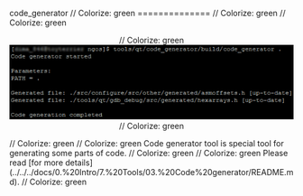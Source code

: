 code_generator                                                                                                                                                                                           // Colorize: green
==============                                                                                                                                                                                           // Colorize: green
                                                                                                                                                                                                         // Colorize: green
<p align="center">                                                                                                                                                                                       // Colorize: green
    <img src="https://github.com/Gris87/ngos/blob/master/tools/qt/code_generator/Screenshot.png?raw=true" alt="Screenshot"/>                                                                             // Colorize: green
</p>                                                                                                                                                                                                     // Colorize: green
                                                                                                                                                                                                         // Colorize: green
Code generator tool is special tool for generating some parts of code.                                                                                                                                   // Colorize: green
                                                                                                                                                                                                         // Colorize: green
Please read [for more details](../../../docs/0.%20Intro/7.%20Tools/03.%20Code%20generator/README.md).                                                                                                    // Colorize: green
